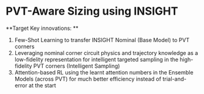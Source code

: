 # PVT-Aware Sizing using INSIGHT

**Target Key innovations:
**
1. Few-Shot Learning to transfer INSIGHT Nominal (Base Model) to PVT corners
2. Leveraging nominal corner circuit physics and trajectory knowledge as a low-fidelity representation for intelligent targeted sampling in the high-fidelity PVT corners
(Intelligent Sampling) 
3. Attention-based RL using the learnt attention numbers in the Ensemble Models (across PVT) for much better efficiency instead of trial-and-error at the start

